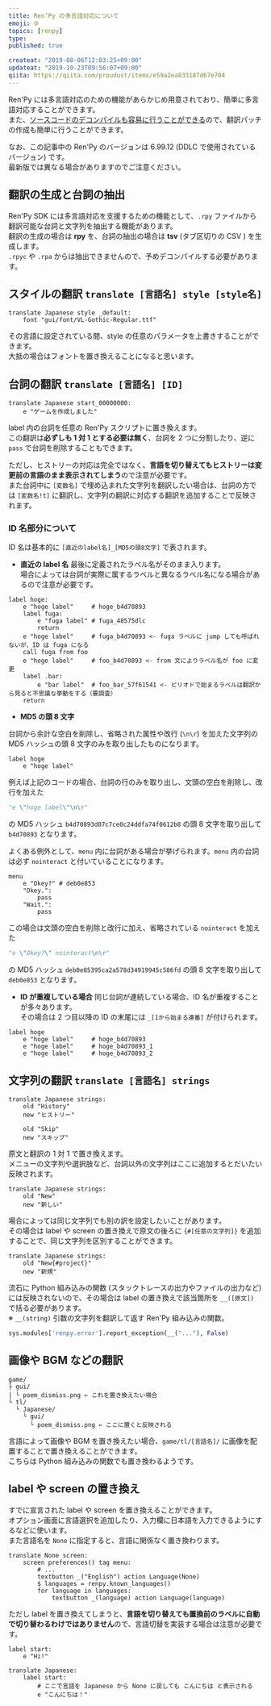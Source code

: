 ```yaml
---
title: Ren’Py の多言語対応について
emoji: 🌐
topics: [renpy]
type:
published: true

createat: "2019-08-06T12:03:25+09:00"
updateat: "2019-10-23T09:56:07+09:00"
qiita: https://qiita.com/proudust/items/e59a2ea833187d67e704
---
```


Ren'Py には多言語対応のための機能があらかじめ用意されており、簡単に多言語対応することができます。  
また、[ソースコードのデコンパイルも容易に行うことができる](https://proudust.github.io/20190709-renpy-unpack/)ので、翻訳パッチの作成も簡単に行うことができます。  
  
なお、この記事中の Ren'Py のバージョンは 6.99.12 (DDLC で使用されているバージョン) です。  
最新版では異なる場合がありますのでご注意ください。  

## 翻訳の生成と台詞の抽出

Ren'Py SDK には多言語対応を支援するための機能として、`.rpy` ファイルから翻訳可能な台詞と文字列を抽出する機能があります。  
翻訳の生成の場合は **rpy** を、台詞の抽出の場合は **tsv** (タブ区切りの CSV ) を生成します。  
`.rpyc` や `.rpa` からは抽出できませんので、予めデコンパイルする必要があります。  

## スタイルの翻訳 `translate [言語名] style [style名]`

``` renpy
translate Japanese style _default:
    font "gui/font/VL-Gothic-Regular.ttf"
```

その言語に設定されている間、style の任意のパラメータを上書きすることができます。  
大抵の場合はフォントを置き換えることになると思います。  

## 台詞の翻訳 `translate [言語名] [ID]`

``` renpy
translate Japanese start_00000000:
    e "ゲームを作成しました"
```

label 内の台詞を任意の Ren'Py スクリプトに置き換えます。  
この翻訳は**必ずしも 1 対 1 とする必要は無く**、台詞を 2 つに分割したり、逆に `pass` で台詞を削除することもできます。  
  
ただし、ヒストリーの対応は完全ではなく、**言語を切り替えてもヒストリーは変更前の言語のまま表示されてしまう**ので注意が必要です。  
また台詞中に `[変数名]` で埋め込まれた文字列を翻訳したい場合は、台詞の方では `[変数名!t]` に翻訳し、文字列の翻訳に対応する翻訳を追加することで反映されます。  

### ID 名部分について

ID 名は基本的に `[直近のlabel名]_[MD5の頭8文字]` で表されます。

- **直近の label 名**
最後に定義されたラベル名がそのまま入ります。  
場合によっては台詞が実際に属するラベルと異なるラベル名になる場合があるので注意が必要です。  

``` renpy
label hoge:
    e "hoge label"     # hoge_b4d70893
    label fuga:
        e "fuga label" # fuga_48575dlc
        return
    e "hoge label"     # fuga_b4d70893 <- fuga ラベルに jump しても呼ばれないが、ID は fuga になる
    call fuga from foo
    e "hoge label"     # foo_b4d70893 <- from 文によりラベル名が foo に変更
    label .bar:
        e "bar label"  # foo_bar_57f61541 <- ピリオドで始まるラベルは翻訳から見ると不思議な挙動をする（要調査）
    return
```

- **MD5 の頭 8 文字**

台詞から余計な空白を削除し、省略された属性や改行 (`\n\r`) を加えた文字列の MD5 ハッシュの頭 8 文字のみを取り出したものになります。

``` renpy
label hoge
    e "hoge label"
```

例えば上記のコードの場合、台詞の行のみを取り出し、文頭の空白を削除し、改行を加えた

``` py
"e \"hoge label\"\n\r"
```

の MD5 ハッシュ `b4d70893d07c7ce0c24ddfa74f0612b8` の頭 8 文字を取り出して `b4d70893` となります。  
  
よくある例外として、`menu` 内に台詞がある場合が挙げられます。`menu` 内の台詞は必ず `nointeract` と付いていることになります。  

``` renpy
menu
    e "Okey?" # deb0e853
    "Okey.":
        pass
    "Wait.":
        pass
```

この場合は文頭の空白を削除と改行に加え、省略されている `nointeract` を加えた

``` py
"e \"Okey?\" nointeract\n\r"
```

の MD5 ハッシュ `deb0e85395ca2a578d34919945c586fd` の頭 8 文字を取り出して `deb0e853` となります。

- **ID が重複している場合**
同じ台詞が連続している場合、ID 名が重複することが多々あります。  
その場合は 2 つ目以降の ID の末尾には `_[1から始まる連番]` が付けられます。  

``` renpy
label hoge
    e "hoge label"     # hoge_b4d70893
    e "hoge label"     # hoge_b4d70893_1
    e "hoge label"     # hoge_b4d70893_2
```

## 文字列の翻訳 `translate [言語名] strings`

``` renpy
translate Japanese strings:
    old "History"
    new "ヒストリー"

    old "Skip"
    new "スキップ"
```

原文と翻訳の 1 対 1 で置き換えます。  
メニューの文字列や選択肢など、台詞以外の文字列はここに追加するとだいたい反映されます。  

``` renpy
translate Japanese strings:
    old "New"
    new "新しい"
```

場合によっては同じ文字列でも別の訳を設定したいことがあります。  
その場合は label や screen の置き換えで原文の後ろに `{#[任意の文字列]}` を追加することで、同じ文字列を区別することができます。  

``` renpy
translate Japanese strings:
    old "New{#project}"
    new "新規"
```

流石に Python 組み込みの関数 (スタックトレースの出力やファイルの出力など) には反映されないので、その場合は label の置き換えで該当箇所を `__([原文])` で括る必要があります。  
※ `__(string)` 引数の文字列を翻訳して返す Ren'Py 組み込みの関数。  

``` py
sys.modules['renpy.error'].report_exception(__("..."), False)
```

## 画像や BGM などの翻訳

```
game/
├ gui/
| └ poem_dismiss.png ← これを置き換えたい場合
└ tl/
  └ Japanese/
    └ gui/
      └ poem_dismiss.png ← ここに置くと反映される
```

言語によって画像や BGM を置き換えたい場合、`game/tl/[言語名]/` に画像を配置することで置き換えることができます。  
こちらは Python 組み込みの関数でも置き換わるようです。  

## label や screen の置き換え

すでに宣言された label や screen を置き換えることができます。  
オプション画面に言語選択を追加したり、入力欄に日本語を入力できるようにするなどに使います。  
また言語名を `None` に指定すると、言語に関係なく置き換わります。  

``` renpy
translate None screen:
    screen preferences() tag menu:
        # ...
        textbutton _("English") action Language(None)
        $ languages = renpy.known_languages()
        for language in languages:
            textbutton _(language) action Language(language)
```

ただし label を置き換えてしまうと、**言語を切り替えても置換前のラベルに自動で切り替わるわけではありません**ので、言語切替を実装する場合は注意が必要です。

``` renpy
label start:
    e "Hi!"

translate Japanese:
    label start:
        # ここで言語を Japanese から None に戻しても こんにちは と表示される
        e "こんにちは！"
```
